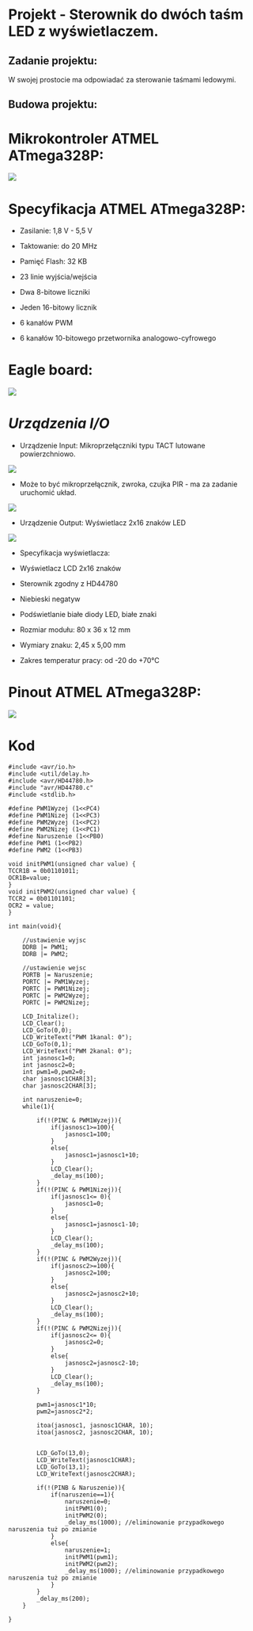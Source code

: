 # Projekt - Sterownik do dwóch taśm LED z wyświetlaczem.

## Zadanie projektu:
W swojej prostocie ma odpowiadać za sterowanie taśmami ledowymi.

## Budowa projektu:
# Mikrokontroler ATMEL ATmega328P:
![](https://github.com/suronomo/projektTM/blob/6d0f4b5464e575dd86a42b8a53a452ddc73a3d90/fotografie/Mikrokontroler.PNG)

# Specyfikacja ATMEL ATmega328P:
* Zasilanie: 1,8 V - 5,5 V 

* Taktowanie: do 20 MHz

* Pamięć Flash: 32 KB

* 23 linie wyjścia/wejścia

* Dwa 8-bitowe liczniki 

* Jeden 16-bitowy licznik

* 6 kanałów PWM

* 6 kanałów 10-bitowego przetwornika analogowo-cyfrowego


# Eagle board:
![](https://github.com/suronomo/projektTM/blob/0488b0967d13b00cf496a41c1891c0bef8c12b6d/fotografie/Board.PNG)


# *Urządzenia I/O*
- Urządzenie Input: 
Mikroprzełączniki typu TACT lutowane powierzchniowo.

![](https://github.com/suronomo/projektTM/blob/3cc199fcfc6601c19956ea6b900de285284bb0e5/fotografie/Button.PNG)

- Może to być mikroprzełącznik, zwroka, czujka PIR - ma za zadanie uruchomić układ.

![](https://github.com/suronomo/projektTM/blob/3cc199fcfc6601c19956ea6b900de285284bb0e5/fotografie/Stave.PNG)


- Urządzenie Output: Wyświetlacz 2x16 znaków LED

![](https://github.com/suronomo/projektTM/blob/888ff3fb22433c93b6e70e420a299d2a80d48841/fotografie/Screen.PNG)
- Specyfikacja wyświetlacza:
* Wyświetlacz LCD 2x16 znaków

* Sterownik zgodny z HD44780

* Niebieski negatyw

* Podświetlanie białe diody LED, białe znaki

* Rozmiar modułu: 80 x 36 x 12 mm
 
* Wymiary znaku: 2,45 x 5,00 mm  

* Zakres temperatur pracy: od -20 do +70°C

# Pinout ATMEL ATmega328P:
![](https://github.com/suronomo/projektTM/blob/46760b7d7dbde397f36da126a4406366f73b8289/fotografie/Pinout.png)

# Kod
```
#include <avr/io.h>
#include <util/delay.h>
#include <avr/HD44780.h>
#include "avr/HD44780.c"
#include <stdlib.h>

#define PWM1Wyzej (1<<PC4)
#define PWM1Nizej (1<<PC3)
#define PWM2Wyzej (1<<PC2)
#define PWM2Nizej (1<<PC1)
#define Naruszenie (1<<PB0)
#define PWM1 (1<<PB2)
#define PWM2 (1<<PB3)

void initPWM1(unsigned char value) {
TCCR1B = 0b01101011;
OCR1B=value;
}
void initPWM2(unsigned char value) {
TCCR2 = 0b01101101;
OCR2 = value;
}

int main(void){

	//ustawienie wyjsc
	DDRB |= PWM1;
	DDRB |= PWM2;

	//ustawienie wejsc
	PORTB |= Naruszenie;
	PORTC |= PWM1Wyzej;
	PORTC |= PWM1Nizej;
	PORTC |= PWM2Wyzej;
	PORTC |= PWM2Nizej;

	LCD_Initalize();
	LCD_Clear();
	LCD_GoTo(0,0);
	LCD_WriteText("PWM 1kanal: 0");
	LCD_GoTo(0,1);
	LCD_WriteText("PWM 2kanal: 0");
	int jasnosc1=0;
	int jasnosc2=0;
	int pwm1=0,pwm2=0;
	char jasnosc1CHAR[3];
	char jasnosc2CHAR[3];

	int naruszenie=0;
	while(1){

		if(!(PINC & PWM1Wyzej)){
			if(jasnosc1>=100){
				jasnosc1=100;
			}
			else{
				jasnosc1=jasnosc1+10;
			}
			LCD_Clear();
			_delay_ms(100);
		}
		if(!(PINC & PWM1Nizej)){
			if(jasnosc1<= 0){
				jasnosc1=0;
			}
			else{
				jasnosc1=jasnosc1-10;
			}
			LCD_Clear();
			_delay_ms(100);
		}
		if(!(PINC & PWM2Wyzej)){
			if(jasnosc2>=100){
				jasnosc2=100;
			}
			else{
				jasnosc2=jasnosc2+10;
			}
			LCD_Clear();
			_delay_ms(100);
		}
		if(!(PINC & PWM2Nizej)){
			if(jasnosc2<= 0){
				jasnosc2=0;
			}
			else{
				jasnosc2=jasnosc2-10;
			}
			LCD_Clear();
			_delay_ms(100);
		}

		pwm1=jasnosc1*10;
		pwm2=jasnosc2*2;

		itoa(jasnosc1, jasnosc1CHAR, 10);
		itoa(jasnosc2, jasnosc2CHAR, 10);


		LCD_GoTo(13,0);
		LCD_WriteText(jasnosc1CHAR);
		LCD_GoTo(13,1);
		LCD_WriteText(jasnosc2CHAR);

		if(!(PINB & Naruszenie)){
			if(naruszenie==1){
				naruszenie=0;
				initPWM1(0);
				initPWM2(0);
				_delay_ms(1000); //eliminowanie przypadkowego naruszenia tuż po zmianie
			}
			else{
				naruszenie=1;
				initPWM1(pwm1);
				initPWM2(pwm2);
				_delay_ms(1000); //eliminowanie przypadkowego naruszenia tuż po zmianie
			}
		}
		_delay_ms(200);
	}

}
```
